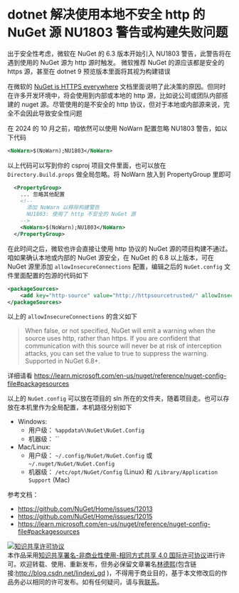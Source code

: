 
# dotnet 解决使用本地不安全 http 的 NuGet 源 NU1803 警告或构建失败问题

出于安全性考虑，微软在 NuGet 的 6.3 版本开始引入 NU1803 警告，此警告将在遇到使用的 NuGet 源为 http 源时触发。 微软推荐 NuGet 的源应该都是安全的 https 源，甚至在 dotnet 9 预览版本里面将其视为构建错误

<!--more-->


<!-- 发布 -->
<!-- 博客 -->

在微软的 [NuGet is HTTPS everywhere](https://devblogs.microsoft.com/nuget/https-everywhere/) 文档里面说明了此决策的原因。但同时在许多开发环境中，将会使用到内部或本地的 http 源，比如说公司或团队内部搭建的 nuget 源。尽管使用的是不安全的 http 协议，但对于本地或内部源来说，完全不会因此导致安全性问题

在 2024 的 10 月之前，咱依然可以使用 NoWarn 配置忽略 NU1803 警告，如以下代码

```xml
<NoWarn>$(NoWarn);NU1803</NoWarn>
```

以上代码可以写到你的 csproj 项目文件里面，也可以放在 `Directory.Build.props` 做全局忽略。将 NoWarn 放入到 PropertyGroup 里即可

```xml
  <PropertyGroup>
    ... 忽略其他配置
    <!--
      添加 NoWarn 以移除构建警告
      NU1803: 使用了 http 不安全的 NuGet 源
    -->
    <NoWarn>$(NoWarn);NU1803</NoWarn>
  </PropertyGroup>
```

在此时间之后，微软也许会直接让使用 http 协议的 NuGet 源的项目构建不通过。咱如果确认本地或内部的 NuGet 源安全，在 NuGet 的 6.8 以上版本，可在 NuGet 源里添加 `allowInsecureConnections` 配置，编辑之后的 `NuGet.config` 文件里面配置的包源的代码如下

```xml
<packageSources>
    <add key="http-source" value="http://httpsourcetrusted/" allowInsecureConnections="true" />
</packageSources>
```

以上的 `allowInsecureConnections` 的含义如下

> When false, or not specified, NuGet will emit a warning when the source uses http, rather than https. If you are confident that communication with this source will never be at risk of interception attacks, you can set the value to true to suppress the warning. Supported in NuGet 6.8+.

详细请看 <https://learn.microsoft.com/en-us/nuget/reference/nuget-config-file#packagesources>

以上的 `NuGet.config` 可以放在项目的 sln 所在的文件夹，随着项目走。也可以存放在本机里作为全局配置，本机路径分别如下

- Windows: 
  - 用户级： `%appdata%\NuGet\NuGet.Config`
  - 机器级： ``
- Mac/Linux: 
  - 用户级： `~/.config/NuGet/NuGet.Config` 或 `~/.nuget/NuGet/NuGet.Config`
  - 机器级： `/etc/opt/NuGet/Config` (Linux) 和 `/Library/Application Support` (Mac)

参考文档：

- <https://github.com/NuGet/Home/issues/12013>
- <https://github.com/NuGet/Home/issues/12015>
- <https://learn.microsoft.com/en-us/nuget/reference/nuget-config-file#packagesources>




<a rel="license" href="http://creativecommons.org/licenses/by-nc-sa/4.0/"><img alt="知识共享许可协议" style="border-width:0" src="https://licensebuttons.net/l/by-nc-sa/4.0/88x31.png" /></a><br />本作品采用<a rel="license" href="http://creativecommons.org/licenses/by-nc-sa/4.0/">知识共享署名-非商业性使用-相同方式共享 4.0 国际许可协议</a>进行许可。欢迎转载、使用、重新发布，但务必保留文章署名[林德熙](http://blog.csdn.net/lindexi_gd)(包含链接:http://blog.csdn.net/lindexi_gd )，不得用于商业目的，基于本文修改后的作品务必以相同的许可发布。如有任何疑问，请与我[联系](mailto:lindexi_gd@163.com)。
